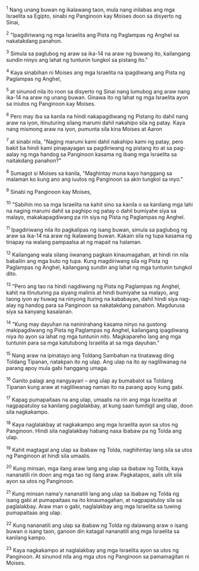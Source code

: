 <sup>1</sup>
Nang unang buwan ng ikalawang taon, mula nang inilabas ang mga Israelita sa Egipto, sinabi ng Panginoon kay Moises doon sa disyerto ng Sinai, 

<sup>2</sup>
"Ipagdiriwang ng mga Israelita ang Pista ng Paglampas ng Anghel sa nakatakdang panahon. 

<sup>3</sup>
Simula sa paglubog ng araw sa ika-14 na araw ng buwang ito, kailangang sundin ninyo ang lahat ng tuntunin tungkol sa pistang ito." 

<sup>4</sup>
Kaya sinabihan ni Moises ang mga Israelita na ipagdiwang ang Pista ng Paglampas ng Anghel, 

<sup>5</sup>
at sinunod nila ito roon sa disyerto ng Sinai nang lumubog ang araw nang ika-14 na araw ng unang buwan. Ginawa ito ng lahat ng mga Israelita ayon sa iniutos ng Panginoon kay Moises. 

<sup>6</sup>
Pero may iba sa kanila na hindi nakapagdiwang ng Pistang ito dahil nang araw na iyon, itinuturing silang marumi dahil nakahipo sila ng patay. Kaya nang mismong araw na iyon, pumunta sila kina Moises at Aaron 

<sup>7</sup>
at sinabi nila, "Naging marumi kami dahil nakahipo kami ng patay, pero bakit ba hindi kami pinapayagan sa pagdiriwang ng pistang ito at sa pag-aalay ng mga handog sa Panginoon kasama ng ibang mga Israelita sa naitakdang panahon?" 

<sup>8</sup>
Sumagot si Moises sa kanila, "Maghintay muna kayo hanggang sa malaman ko kung ano ang iuutos ng Panginoon sa akin tungkol sa inyo." 

<sup>9</sup>
Sinabi ng Panginoon kay Moises, 

<sup>10</sup>
"Sabihin mo sa mga Israelita na kahit sino sa kanila o sa kanilang mga lahi na naging marumi dahil sa paghipo ng patay o dahil bumiyahe siya sa malayo, makakapagdiwang pa rin siya ng Pista ng Paglampas ng Anghel. 

<sup>11</sup>
Ipagdiriwang nila ito pagkalipas ng isang buwan, simula sa paglubog ng araw sa ika-14 na araw ng ikalawang buwan. Kakain sila ng tupa kasama ng tinapay na walang pampaalsa at ng mapait na halaman. 

<sup>12</sup>
Kailangang wala silang iiwanang pagkain kinaumagahan, at hindi rin nila babaliin ang mga buto ng tupa. Kung magdiriwang sila ng Pista ng Paglampas ng Anghel, kailangang sundin ang lahat ng mga tuntunin tungkol dito. 

<sup>13</sup>
"Pero ang tao na hindi nagdiwang ng Pista ng Paglampas ng Anghel, kahit na itinuturing pa siyang malinis at hindi bumiyahe sa malayo, ang taong iyon ay huwag na ninyong ituring na kababayan, dahil hindi siya nag-alay ng handog para sa Panginoon sa nakatakdang panahon. Magdurusa siya sa kanyang kasalanan. 

<sup>14</sup>
"Kung may dayuhan na naninirahang kasama ninyo na gustong makipagdiwang ng Pista ng Paglampas ng Anghel, kailangang ipagdiwang niya ito ayon sa lahat ng mga tuntunin nito. Magkapareho lang ang mga tuntunin para sa mga katutubong Israelita at sa mga dayuhan." 

<sup>15</sup>
Nang araw na ipinatayo ang Toldang Sambahan na tinatawag ding Toldang Tipanan, natakpan ito ng ulap. Ang ulap na ito ay nagliliwanag na parang apoy mula gabi hanggang umaga. 

<sup>16</sup>
Ganito palagi ang nangyayari – ang ulap ay bumabalot sa Toldang Tipanan kung araw at nagliliwanag naman ito na parang apoy kung gabi. 

<sup>17</sup>
Kapag pumapaitaas na ang ulap, umaalis na rin ang mga Israelita at nagpapatuloy sa kanilang paglalakbay, at kung saan tumitigil ang ulap, doon sila nagkakampo. 

<sup>18</sup>
Kaya naglalakbay at nagkakampo ang mga Israelita ayon sa utos ng Panginoon. Hindi sila naglalakbay habang nasa ibabaw pa ng Tolda ang ulap. 

<sup>19</sup>
Kahit magtagal ang ulap sa ibabaw ng Tolda, naghihintay lang sila sa utos ng Panginoon at hindi sila umaalis. 

<sup>20</sup>
Kung minsan, mga ilang araw lang ang ulap sa ibabaw ng Tolda, kaya nananatili rin doon ang mga tao ng ilang araw. Pagkatapos, aalis ulit sila ayon sa utos ng Panginoon. 

<sup>21</sup>
Kung minsan namaʼy nananatili lang ang ulap sa ibabaw ng Tolda ng isang gabi at pumapaitaas na ito kinaumagahan, at nagpapatuloy sila sa paglalakbay. Araw man o gabi, naglalakbay ang mga Israelita sa tuwing pumapaitaas ang ulap. 

<sup>22</sup>
Kung nananatili ang ulap sa ibabaw ng Tolda ng dalawang araw o isang buwan o isang taon, ganoon din katagal nananatili ang mga Israelita sa kanilang kampo. 

<sup>23</sup>
Kaya nagkakampo at naglalakbay ang mga Israelita ayon sa utos ng Panginoon. At sinunod nila ang mga utos ng Panginoon sa pamamagitan ni Moises.